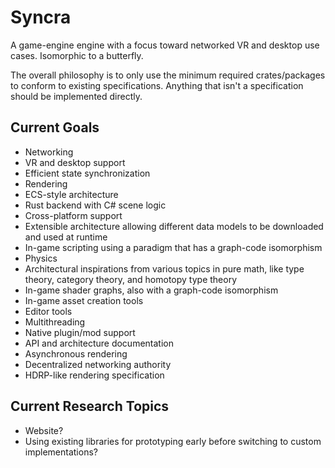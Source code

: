 # Syncra

A game-engine engine with a focus toward networked VR and desktop use cases. Isomorphic to a butterfly.

The overall philosophy is to only use the minimum required crates/packages to conform to existing specifications. Anything that isn't a specification should be implemented directly.

## Current Goals

- Networking
- VR and desktop support
- Efficient state synchronization
- Rendering
- ECS-style architecture
- Rust backend with C# scene logic
- Cross-platform support
- Extensible architecture allowing different data models to be downloaded and used at runtime
- In-game scripting using a paradigm that has a graph-code isomorphism
- Physics
- Architectural inspirations from various topics in pure math, like type theory, category theory, and homotopy type theory
- In-game shader graphs, also with a graph-code isomorphism
- In-game asset creation tools
- Editor tools
- Multithreading
- Native plugin/mod support
- API and architecture documentation
- Asynchronous rendering
- Decentralized networking authority
- HDRP-like rendering specification

## Current Research Topics

- Website?
- Using existing libraries for prototyping early before switching to custom implementations?
